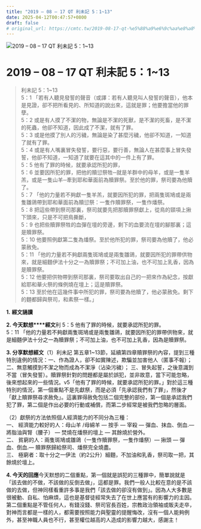 ```yaml
---
title: "2019 – 08 – 17 QT 利未記 5：1~13"
date: 2025-04-12T00:47:57+0800
draft: false
# original_url: https://cmtc.tw/2019-08-17-qt-%e5%88%a9%e6%9c%aa%e8%a8%98-5%ef%bc%9a113
---
```


![2019 – 08 – 17 QT 利未記 5：1~13](/images/qt.jpg   "2019 – 08 – 17 QT 利未記 5：1~13")

# 2019 – 08 – 17 QT 利未記 5：1~13

> 利未記 5：1~13  
> 5：1 「若有人聽見發誓的聲音（或譯：若有人聽見叫人發誓的聲音），他本是見證，卻不把所看見的、所知道的說出來，這就是罪；他要擔當他的罪孽。  
> 5：2 或是有人摸了不潔的物，無論是不潔的死獸，是不潔的死畜，是不潔的死蟲，他卻不知道，因此成了不潔，就有了罪。  
> 5：3 或是他摸了別人的污穢，無論是染了甚麼污穢，他卻不知道，一知道了就有了罪。  
> 5：4 或是有人嘴裏冒失發誓，要行惡，要行善，無論人在甚麼事上冒失發誓，他卻不知道，一知道了就要在這其中的一件上有了罪。  
> 5：5 他有了罪的時候，就要承認所犯的罪，  
> 5：6 並要因所犯的罪，把他的贖愆祭牲─就是羊群中的母羊，或是一隻羊羔，或是一隻山羊─牽到耶和華面前為贖罪祭。至於他的罪，祭司要為他贖了。  
> 5：7 「他的力量若不夠獻一隻羊羔，就要因所犯的罪，把兩隻斑鳩或是兩隻雛鴿帶到耶和華面前為贖愆祭：一隻作贖罪祭，一隻作燔祭。  
> 5：8 把這些帶到祭司那裏，祭司就要先把那贖罪祭獻上，從鳥的頸項上揪下頭來，只是不可把鳥撕斷，  
> 5：9 也把些贖罪祭牲的血彈在壇的旁邊，剩下的血要流在壇的腳那裏；這是贖罪祭。  
> 5：10 他要照例獻第二隻為燔祭。至於他所犯的罪，祭司要為他贖了，他必蒙赦免。  
> 5：11 「他的力量若不夠獻兩隻斑鳩或是兩隻雛鴿，就要因所犯的罪帶供物來，就是細麵伊法十分之一為贖罪祭；不可加上油，也不可加上乳香，因為是贖罪祭。  
> 5：12 他要把供物帶到祭司那裏，祭司要取出自己的一把來作為紀念，按獻給耶和華火祭的條例燒在壇上；這是贖罪祭。  
> 5：13 至於他在這幾件事中所犯的罪，祭司要為他贖了，他必蒙赦免。剩下的麵都歸與祭司，和素祭一樣。」

**1.** **經文誦讀**

**2. 今天默想****經文**利 5：5 他有了罪的時候，就要承認所犯的罪。  
5：11 「他的力量若不夠獻兩隻斑鳩或是兩隻雛鴿，就要因所犯的罪帶供物來，就是細麵伊法十分之一為贖罪祭；不可加上油，也不可加上乳香，因為是贖罪祭。

**3. 分享默想經文**（1）利未記 第五章1~13節，延續第四章贖罪祭的內容，提到三種特別違例的情況：一、作為證人，卻不如實陳述，欺騙並加害他人（匿事不報）； 二、無意觸摸到不潔之物而成為不潔淨（沾染污穢）； 三、冒失起誓，之後意識到不當（冒失發誓）。贖罪祭針對的問題都是屬於誤犯，並非故意，當下可能忽略，後來想起來的一些情況。v5「他有了罪的時候，就要承認所犯的罪。」對於這三種特別的情況，第一個重點不是先獻祭，而是必須「先承認我們有了罪」，然後才「獻上贖罪祭尋求赦免」。這裏罪得赦免包括二個完整的部份，第一個是承認我們犯了罪，第二個是作出必要的行動或補償，而第二步經常是被我們忽略的層面。

（2）獻祭的方法依照個人經濟能力的不同分為三種：  
一、 經濟能力較好的人：母山羊 /母綿羊 — 按手 — 宰殺 — 彈血、抹血、倒血.— 將脂油與腎（腰子） — 焚燒在燔祭的壇上 — 其餘燒於營外。  
二、 貧窮的人：兩隻斑鳩或雛鴿（一隻作贖罪祭，一隻作燔祭）— 揪頭 — 彈血、倒血.— 贖罪祭歸給祭司、燔祭完全燒盡。  
三、 極窮者：取十分之一伊法（約2公升）細麵，不加油和乳香，祭司取一把，其餘燒於壇上。

**4. 今天的回應**今天默想的二個重點，第一個就是誤犯的三種罪中，簡單說就是「該去做的不做，不該做的反倒去做」，這都是罪。我們一般人比較在意的是不該做的去做，但神同樣看重許多事是我們「該去做的卻沒有做到」。因為人大多數是很被動、自私、怕麻煩，這也是基督徒經常失去了在世上應當有的影響力的主因。第二個重點是不管任何人，有錢沒錢、祭司官長百姓，宗教政治領袖或販夫走卒，對神而言都是一樣的人，都需要按照能力與聖靈的提醒悔改，沒有一個人能夠例外，甚至神職人員也不行，甚至權位越高的人造成的影響力越大，感謝主！